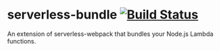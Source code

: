 # serverless-bundle [![Build Status](https://travis-ci.com/AnomalyInnovations/serverless-bundle.svg?branch=master)](https://travis-ci.com/AnomalyInnovations/serverless-bundle)

An extension of serverless-webpack that bundles your Node.js Lambda functions.
